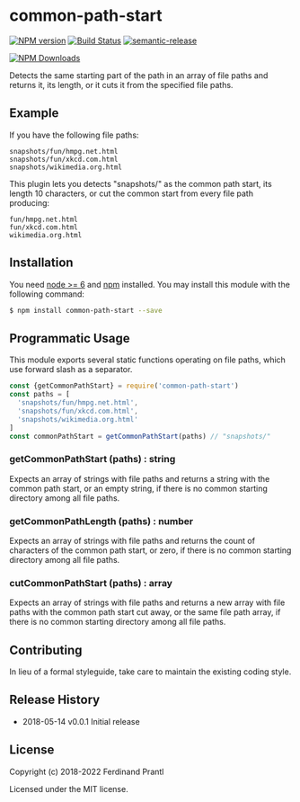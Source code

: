 # common-path-start

[![NPM version](https://badge.fury.io/js/common-path-start.png)](http://badge.fury.io/js/common-path-start)
[![Build Status](https://travis-ci.org/prantlf/common-path-start.svg?branch=master)](https://travis-ci.org/prantlf/common-path-start)
[![semantic-release](https://img.shields.io/badge/%20%20%F0%9F%93%A6%F0%9F%9A%80-semantic--release-e10079.svg)](https://github.com/semantic-release/semantic-release)

[![NPM Downloads](https://nodei.co/npm/common-path-start.png?downloads=true&stars=true)](https://www.npmjs.com/package/common-path-start)

Detects the same starting part of the path in an array of file paths and returns it, its length, or it cuts it from the specified file paths.

## Example

If you have the following file paths:

```text
snapshots/fun/hmpg.net.html
snapshots/fun/xkcd.com.html
snapshots/wikimedia.org.html
```

This plugin lets you detects "snapshots/" as the common path start, its length 10 characters, or cut the common start from every file path producing:

```text
fun/hmpg.net.html
fun/xkcd.com.html
wikimedia.org.html
```

## Installation

You need [node >= 6][node] and [npm] installed. You may install this module with the following command:

```sh
$ npm install common-path-start --save
```

## Programmatic Usage

This module exports several static functions operating on file paths, which use forward slash as a separator.

```js
const {getCommonPathStart} = require('common-path-start')
const paths = [
  'snapshots/fun/hmpg.net.html',
  'snapshots/fun/xkcd.com.html',
  'snapshots/wikimedia.org.html'
]
const commonPathStart = getCommonPathStart(paths) // "snapshots/"
```

### getCommonPathStart (paths) : string

Expects an array of strings with file paths and returns a string with the common path start, or an empty string, if there is no common starting directory among all file paths.

### getCommonPathLength (paths) : number

Expects an array of strings with file paths and returns the count of characters of the common path start, or zero, if there is no common starting directory among all file paths.

### cutCommonPathStart (paths) : array

Expects an array of strings with file paths and returns a new array with file paths with the common path start cut away, or the same file path array, if there is no common starting directory among all file paths.

## Contributing

In lieu of a formal styleguide, take care to maintain the existing coding style.

## Release History

 * 2018-05-14   v0.0.1   Initial release

## License

Copyright (c) 2018-2022 Ferdinand Prantl

Licensed under the MIT license.

[node]: http://nodejs.org
[npm]: http://npmjs.org
